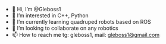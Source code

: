 - 👋 Hi, I’m @Gleboss1
- 👀 I’m interested in С++, Python
- 🌱 I’m currently learning quadruped robots based on ROS
- 💞️ I’m looking to collaborate on any robotics 
- 📫 How to reach me tg: gleboss1, mail: gleboss1@gmail.com

<!---
Gleboss1/Gleboss1 is a ✨ special ✨ repository because its `README.md` (this file) appears on your GitHub profile.
You can click the Preview link to take a look at your changes.
--->
